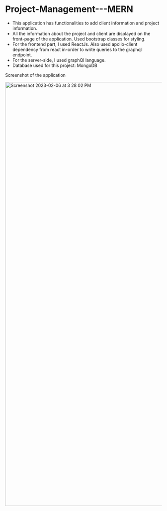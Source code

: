 # Project-Management---MERN

- This application has functionalities to add client information and project information.
- All the information about the project and client are displayed on the front-page of the application. Used bootstrap classes for styling.
- For the frontend part, I used ReactJs. Also used apollo-client dependency from react in-order to write queries to the graphql endpoint.
- For the server-side, I used graphQl language.
- Database used for this project: MongoDB

Screenshot of the application

<img width="1359" alt="Screenshot 2023-02-06 at 3 28 02 PM" src="https://user-images.githubusercontent.com/54857981/217110379-ccdc3fd4-a282-4c2e-bc7a-4b61fe502061.png">
